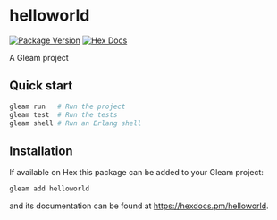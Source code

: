 # helloworld

[![Package Version](https://img.shields.io/hexpm/v/helloworld)](https://hex.pm/packages/helloworld)
[![Hex Docs](https://img.shields.io/badge/hex-docs-ffaff3)](https://hexdocs.pm/helloworld/)

A Gleam project

## Quick start

```sh
gleam run   # Run the project
gleam test  # Run the tests
gleam shell # Run an Erlang shell
```

## Installation

If available on Hex this package can be added to your Gleam project:

```sh
gleam add helloworld
```

and its documentation can be found at <https://hexdocs.pm/helloworld>.
